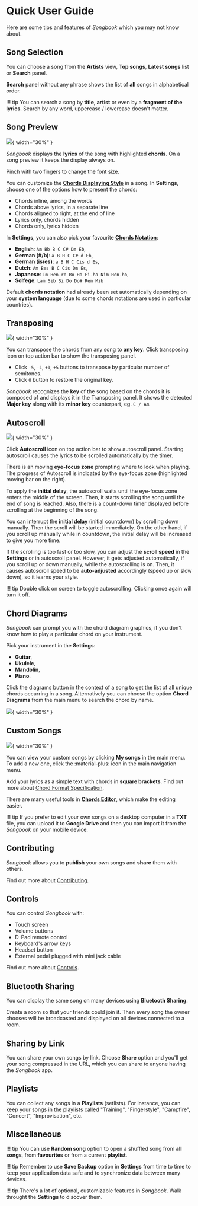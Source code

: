 # Quick User Guide
Here are some tips and features of *Songbook* which you may not know about.

## Song Selection
You can choose a song from the **Artists** view,
**Top songs**, **Latest songs** list or **Search** panel.

**Search** panel without any phrase shows the list of **all** songs in alphabetical order.

!!! tip
    You can search a song by **title**, **artist** or even by a **fragment of the lyrics**.
    Search by any word, uppercase / lowercase doesn't matter.

## Song Preview
![](./assets/screenshots-mobile-en/01.png){ width="30%" }

*Songbook* displays the **lyrics** of the song with highlighted **chords**.
On a song preview it keeps the display always on.

Pinch with two fingers to change the font size.

You can customize the [**Chords Displaying Style**](./displaying-styles.md) in a song.
In **Settings**, choose one of the options how to present the chords:

- Chords inline, among the words
- Chords above lyrics, in a separate line
- Chords aligned to right, at the end of line
- Lyrics only, chords hidden
- Chords only, lyrics hidden

In **Settings**, you can also pick your favourite [**Chords Notation**](./chords-notations.md):

- **English**: `Am Bb B C C# Dm Eb`,
- **German (#/b)**: `a B H C C# d Eb`,
- **German (is/es)**: `a B H C Cis d Es`,
- **Dutch**: `Am Bes B C Cis Dm Es`,
- **Japanese**: `Im Hen-ro Ro Ha Ei-ha Nim Hen-ho`,
- **Solfege**: `Lam Sib Si Do Do# Rem Mib`

Default **chords notation** had already been set automatically depending on your **system language**
(due to some chords notations are used in particular countries).

## Transposing
![](./assets/screenshots-mobile-en/02.png){ width="30%" }

You can transpose the chords from any song to **any key**.
Click transposing icon on top action bar to show the transposing panel.

- Click `-5`, `-1`, `+1`, `+5` buttons to transpose by particular number of semitones.
- Click `0` button to restore the original key.

*Songbook* recognizes the **key** of the song based on the chords it is composed of
and displays it in the Transposing panel.
It shows the detected **Major key** along with its **minor key** counterpart, eg. `C / Am`.

## Autoscroll
![](./assets/screenshots-mobile-en/03.png){ width="30%" }

Click **Autoscroll** icon on top action bar to show autoscroll panel.
Starting autoscroll causes the lyrics to be scrolled automatically by the timer.

There is an moving **eye-focus zone** prompting where to look when playing.
The progress of Autoscroll is indicated by the eye-focus zone (highlighted moving bar on the right).

To apply the **initial delay**, the autoscroll waits until the eye-focus zone enters the middle of the screen.
Then, it starts scrolling the song until the end of song is reached.
Also, there is a count-down timer displayed before scrolling at the beginning of the song.

You can interrupt the **initial delay** (initial countdown) by scrolling down manually.
Then the scroll will be started immediately.
On the other hand, if you scroll up manually while in countdown,
the initial delay will be increased to give you more time.

If the scrolling is too fast or too slow,
you can adjust the **scroll speed** in the **Settings** or in autoscroll panel.
However, it gets adjusted automatically, if you scroll up or down manually,
while the autoscrolling is on.
Then, it causes autoscroll speed to be **auto-adjusted** accordingly (speed up or slow down),
so it learns your style.

!!! tip
    Double click on screen to toggle autoscrolling.
    Clicking once again will turn it off.

## Chord Diagrams
*Songbook* can prompt you with the chord diagram graphics,
if you don't know how to play a particular chord on your instrument.

Pick your instrument in the **Settings**:

- **Guitar**,
- **Ukulele**,
- **Mandolin**,
- **Piano**.

Click the diagrams button in the context of a song to get the list of all unique chords occurring in a song.
Alternatively you can choose the option **Chord Diagrams** from the main menu to search the chord by name.

![](./assets/screenshots-mobile-en/07.png){ width="30%" }

## Custom Songs
![](./assets/screenshots-mobile-en/04.png){ width="30%" }

You can view your custom songs by clicking **My songs** in the main menu.
To add a new one, click the :material-plus: icon in the main navigation menu.

Add your lyrics as a simple text with chords in **square brackets**.
Find out more about [Chord Format Specification](./chord-format.md).

There are many useful tools in [**Chords Editor**](./chords-editor.md),
which make the editing easier.

!!! tip
    If you prefer to edit your own songs on a desktop computer in a **TXT** file,
    you can upload it to **Google Drive** and then you can import it from the *Songbook* on your mobile device.

## Contributing
*Songbook* allows you to **publish** your own songs and **share** them with others.

Find out more about [Contributing](./contributing.md).

## Controls
You can control *Songbook* with:

- Touch screen
- Volume buttons
- D-Pad remote control
- Keyboard's arrow keys
- Headset button
- External pedal plugged with mini jack cable

Find out more about [Controls](./controls.md).

## Bluetooth Sharing
You can display the same song on many devices using **Bluetooth Sharing**.

Create a room so that your friends could join it.
Then every song the owner chooses will be broadcasted and displayed on all devices connected to a room.

## Sharing by Link
You can share your own songs by link.
Choose **Share** option and you'll get your song compressed in the URL,
which you can share to anyone having the *Songbook* app.

## Playlists
You can collect any songs in a **Playlists** (setlists).
For instance, you can keep your songs in the playlists called
"Training", "Fingerstyle", "Campfire", "Concert", "Improvisation", etc.

## Miscellaneous

!!! tip
    You can use **Random song** option to open a shuffled song from **all songs**,
    from **favourites** or from a current **playlist**.

!!! tip
    Remember to use **Save Backup** option in **Settings** from time to time to 
    keep your application data safe and to synchronize data between many devices.

!!! tip
    There's a lot of optional, customizable features in *Songbook*.
    Walk throught the **Settings** to discover them.

